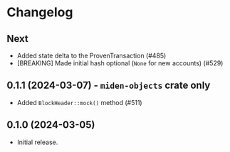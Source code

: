 # Changelog

## Next

* Added state delta to the ProvenTransaction (#485)
* [BREAKING] Made initial hash optional (`None` for new accounts) (#529)

## 0.1.1 (2024-03-07) - `miden-objects` crate only

* Added `BlockHeader::mock()` method (#511)

## 0.1.0 (2024-03-05)

* Initial release.
